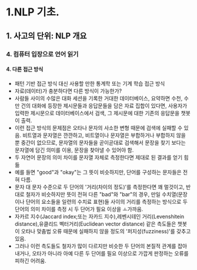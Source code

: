 # 1.NLP 기초.
## 1. 사고의 단위: NLP 개요
### 4. 컴퓨터 입장으로 언어 읽기 
#### 4. 다른 접근 방식
- 패턴 기반 접근 방식 대신 사용할 만한 통계학 또는 기계 학습 접근 방식
- 자료(데이터)가 충분하다면 다른 방식이 가능한가?
- 사람들 사이의 수많은 대화 세션을 기록한 거대한 데이터베이스, 요약하면 수천, 수만 건의 대화에 등장한 제시문들과 응답문들을 담은 자료 집합이 있다면, 사용자가 입력한 제시문으로 데이터베이스에서 검색, 그 제시문에 대한 기존의 응답문을 챗봇이 출력.
- 이런 접근 방식의 문제점은 오타나 문자의 사소한 변형 때문에 검색에 실패할 수 있음. 비트열과 문자열은 깐깐하고, 비트열이나 문자열은 부합하거나 부합하지 않을 뿐 중간이 없으므로, 문자열의 문자들을 곧이곧대로 검색해서 문장을 찾기 보다는 문자열에 담긴 의미를 이용, 문장을 찾아낼 수 있어야 함.
- 두 자연어 문장의 의미 차이를 문자열 자체로 측정한다면 제대로 된 결과를 얻기 힘듦
- 예를 들면 "good"과 "okay"는 그 뜻이 비슷하지만, 단어를 구성하는 문자들은 전혀 다름.
- 문자 대 문자 수준으로 두 단어의 '거리(차이의 정도)'를 측정한다면 꽤 멀것이고, 반대로 철자가 비슷하지만 뜻이 전혀 다른 "bad"와 "bar"의 경우, 만일 수치열(문장이나 단어의 요소들을 일련의 수치료 표현)들 사이의 거리를 측정하는 방식으로 두 단어의 의미 차이를 측정 시 두 단어가 필요 이상을 ㅗ가까움.
- 자카르 지수(Jaccard index;또는 자카드 지수),레벤시테인 거리(Levenshitein distance),유클리드 벡터거리(Euclidean vector distance) 같은 측도들은 챗봇이 오타나 맞춤법 오류 때문에 실패하지 않을 정도의 '퍼지성(fuzziness)'를 갖추고 있음.
- 그러나 이런 측도들도 철자가 많이 다르지만 비슷한 두 단어의 본질적 관계를 잡아내거나, 오타가 아니라 아예 다른 두 단어를 필요 이상으로 가깝게 판정하는 오류를 피하긴 어려움.